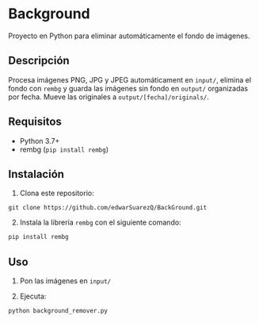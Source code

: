 # Background

Proyecto en Python para eliminar automáticamente el fondo de imágenes.

## Descripción

Procesa imágenes PNG, JPG y JPEG automáticament en `input/`, elimina el fondo con `rembg` y guarda las imágenes sin fondo en `output/` organizadas por fecha. Mueve las originales a `output/[fecha]/originals/`.

## Requisitos

- Python 3.7+
- rembg (`pip install rembg`)

## Instalación

1. Clona este repositorio:

```
git clone https://github.com/edwarSuarezQ/BackGround.git
```

2. Instala la librería `rembg` con el siguiente comando:

```bash
pip install rembg
```

## Uso

1. Pon las imágenes en `input/`

2. Ejecuta:

```bash
python background_remover.py
```
